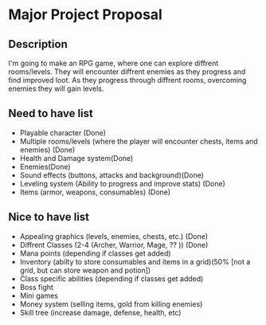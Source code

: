 # Major Project Proposal

## Description
I'm going to make an RPG game, where one can explore diffrent rooms/levels. They will encounter diffrent enemies as they progress and find improved loot. As they progress through diffrent rooms, overcoming enemies they will gain levels. 


## Need to have list
- Playable character (Done)
- Multiple rooms/levels (where the player will encounter chests, items and enemies) (Done)
- Health and Damage system(Done)
- Enemies(Done)
- Sound effects (buttons, attacks and background)(Done)
- Leveling system (Ability to progress and improve stats) (Done)
- Items (armor, weapons, consumables) (Done)

## Nice to have list 
- Appealing graphics (levels, enemies, chests, etc.) (Done)
- Diffrent Classes (2-4 (Archer, Warrior, Mage, ?? )) (Done)
- Mana points (depending if classes get added)
- Inventory (abilty to store consumables and items in a grid)(50% [not a grid, but can store weapon and potion])
- Class specific abilities (depending if classes get added)
- Boss fight
- Mini games
- Money system (selling items, gold from killing enemies)
- Skill tree (increase damage, defense, health, etc)
